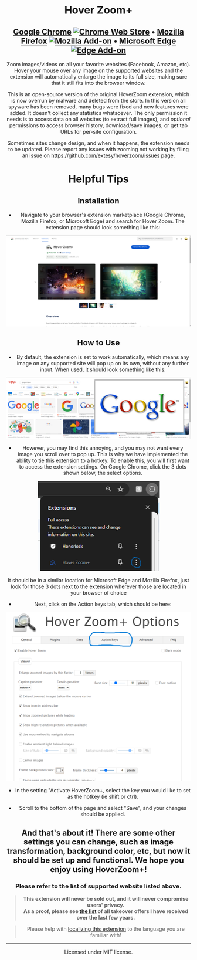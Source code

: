 <div align="center">
  
# Hover Zoom+

[Google Chrome](https://chrome.google.com/webstore/detail/hover-zoom%20/pccckmaobkjjboncdfnnofkonhgpceea) <a href="https://chrome.google.com/webstore/detail/hover-zoom%20/pccckmaobkjjboncdfnnofkonhgpceea" target="_blank"><img alt="Chrome Web Store" src="https://img.shields.io/chrome-web-store/users/pccckmaobkjjboncdfnnofkonhgpceea?color=blue"></a> • [Mozilla Firefox](https://addons.mozilla.org/en-US/firefox/addon/hover-zoom-plus/) <a href="https://addons.mozilla.org/en-US/firefox/addon/hover-zoom-plus/" target="_blank"><img alt="Mozilla Add-on" src="https://img.shields.io/amo/users/hover-zoom-plus"></a> • [Microsoft Edge](https://microsoftedge.microsoft.com/addons/detail/hover-zoom/bnibclmindjpdfiipicpdhljfblkpkml) <a href="https://microsoftedge.microsoft.com/addons/detail/hover-zoom/bnibclmindjpdfiipicpdhljfblkpkml" target="_blank"><img alt="Edge Add-on" src="https://img.shields.io/badge/dynamic/json?label=users&query=%24.activeInstallCount&url=https%3A%2F%2Fmicrosoftedge.microsoft.com%2Faddons%2Fgetproductdetailsbycrxid%2Fbnibclmindjpdfiipicpdhljfblkpkml"></a>
---

Zoom images/videos on all your favorite websites (Facebook, Amazon, etc). Hover your mouse over any image on the [supported websites](https://github.com/extesy/hoverzoom/tree/master/plugins) and the extension will automatically enlarge the image to its full size, making sure that it still fits into the browser window.

This is an open-source version of the original HoverZoom extension, which is now overrun by malware and deleted from the store. In this version all spyware has been removed, many bugs were fixed and new features were added. It doesn't collect any statistics whatsoever. The only permission it needs is to access data on all websites (to extract full images), and *optional* permissions to access browser history, download/save images, or get tab URLs for per-site configuration.

Sometimes sites change design, and when it happens, the extension needs to be updated. Please report any issues with zooming not working by filing an issue on https://github.com/extesy/hoverzoom/issues page.

# Helpful Tips

## Installation 
- Navigate to your browser's extension marketplace (Google Chrome, Mozilla Firefox, or Microsoft Edge) and search for Hover Zoom. The extension page should look something like this:
  
![alt text](Assets/marketplacepage.png)

## How to Use
- By default, the extension is set to work automatically, which means any image on any supported site will pop up on its own, without any further input. When used, it should look something like this:

![alt text](Assets/zoomexample.png)

- However, you may find this annoying, and you may not want every image you scroll over to pop up. This is why we have implemented the ability to tie this extension to a hotkey. To enable this, you will first want to access the extension settings.
On Google Chrome, click the 3 dots shown below, the select options. 

![alt text](Assets/extensionsettings.png)

It should be in a similar location for Microsoft Edge and Mozilla Firefox, just look for those 3 dots next to the extension wherever those are located in your browser of choice

- Next, click on the Action keys tab, which should be here:

![alt text](Assets/actionkeys.png)

- In the setting "Activate HoverZoom+, select the key you would like to set as the hotkey (ie shift or ctrl). 

- Scroll to the bottom of the page and select "Save", and your changes should be applied.

## And that's about it! There are some other settings you can change, such as image transformation, background color, etc, but now it should be set up and functional. We hope you enjoy using HoverZoom+!
### Please refer to the list of supported website listed above.


> **This extension will never be sold out, and it will never compromise users' privacy.<br>
> As a proof, please see [the list](https://github.com/extesy/hoverzoom/discussions/670) of all takeover offers I have received over the last few years.**

> Please help with [localizing this extension](https://crowdin.com/project/hoverzoom) to the language you are familiar with!

---

Licensed under MIT license.
